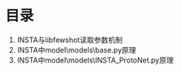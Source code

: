 # 目录

1. INSTA与libfewshot读取参数机制
2. INSTA中model\models\base.py原理
3. INSTA中model\models\INSTA_ProtoNet.py原理
